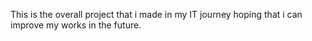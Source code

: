 This is the overall project that i made in my IT journey hoping that i can improve my works in the future.
